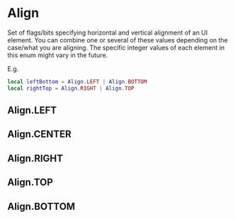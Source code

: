 # Align

Set of flags/bits specifying horizontal and vertical alignment of an
UI element. You can combine one or several of these values depending
on the case/what you are aligning. The specific integer values of each
element in this enum might vary in the future.

E.g.

```lua
local leftBottom = Align.LEFT | Align.BOTTOM
local rightTop = Align.RIGHT | Align.TOP
```

## Align.LEFT

## Align.CENTER

## Align.RIGHT

## Align.TOP

## Align.BOTTOM
